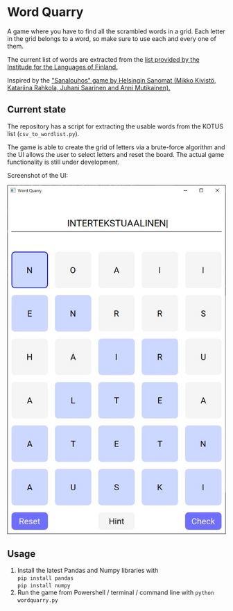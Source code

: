 # Word Quarry

A game where you have to find all the scrambled words in a grid. Each letter in the grid belongs to a word, so make sure to use each and every one of them.

The current list of words are extracted from the [list provided by the Institude for the Languages of Finland.](https://www.kotus.fi/aineistot/sana-aineistot/nykysuomen_sanalista)

Inspired by the ["Sanalouhos" game by Helsingin Sanomat (Mikko Kivistö, Katariina Rahkola, Juhani Saarinen and Anni Mutikainen).](https://www.hs.fi/pelit/art-2000010229611.html)

## Current state

The repository has a script for extracting the usable words from the KOTUS list (`csv_to_wordlist.py`).

The game is able to create the grid of letters via a brute-force algorithm and the UI allows the user to select letters and reset the board. The actual game functionality is still under development.

Screenshot of the UI:

![](img/ui.jpg)

## Usage

1. Install the latest Pandas and Numpy libraries with  
    `pip install pandas`  
    `pip install numpy`  
2. Run the game from Powershell / terminal / command line with `python wordquarry.py`